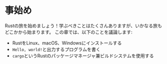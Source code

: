 <!-- # Getting Started -->

# 事始め

<!-- Let’s start your Rust journey! There's a lot to learn, but every journey starts -->
<!-- somewhere. In this chapter, we’ll discuss: -->

Rustの旅を始めましょう！学ぶべきことはたくさんありますが、いかなる旅もどこかから始まります。
この章では、以下のことを議論します:

<!-- * Installing Rust on Linux, macOS, and Windows -->
<!-- * Writing a program that prints `Hello, world!` -->
<!-- * Using `cargo`, Rust’s package manager and build system -->

* RustをLinux、macOS、Windowsにインストールする
* `Hello, world!`と出力するプログラムを書く
* `cargo`というRustのパッケージマネージャ兼ビルドシステムを使用する
